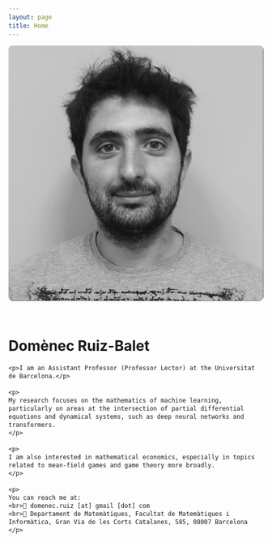```yaml
---
layout: page
title: Home
---
```


<div style="display: flex; align-items: flex-start; gap: 30px; flex-wrap: wrap;">

  <div style="flex: 1; min-width: 200px;">
    <img src="domenec_ruiz-balet-bw.jpg" alt="Domènec Ruiz-Balet" style="max-width: 100%; border-radius: 8px;">
  </div>

  <div style="flex: 2; min-width: 300px;">
    <h1>Domènec Ruiz-Balet</h1>

    <p>I am an Assistant Professor (Professor Lector) at the Universitat de Barcelona.</p>

    <p>
    My research focuses on the mathematics of machine learning, particularly on areas at the intersection of partial differential equations and dynamical systems, such as deep neural networks and transformers.
    </p>

    <p>
    I am also interested in mathematical economics, especially in topics related to mean-field games and game theory more broadly.
    </p>

    <p>
    You can reach me at:  
    <br>📧 domenec.ruiz [at] gmail [dot] com  
    <br>📍 Departament de Matemàtiques, Facultat de Matemàtiques i Informàtica, Gran Via de les Corts Catalanes, 585, 08007 Barcelona
    </p>
  </div>

</div>
